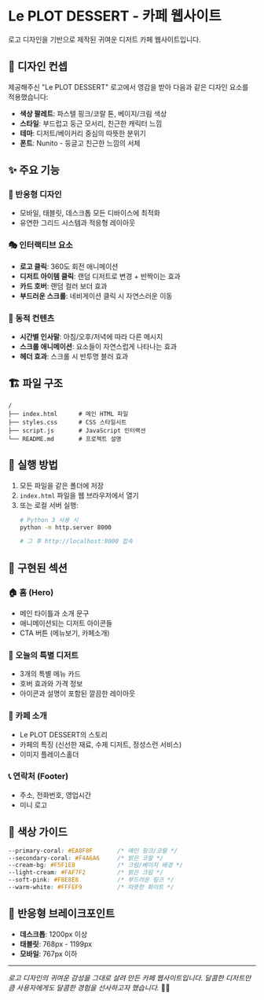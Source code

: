 # Le PLOT DESSERT - 카페 웹사이트

로고 디자인을 기반으로 제작된 귀여운 디저트 카페 웹사이트입니다.

## 🎨 디자인 컨셉

제공해주신 "Le PLOT DESSERT" 로고에서 영감을 받아 다음과 같은 디자인 요소를 적용했습니다:

- **색상 팔레트**: 파스텔 핑크/코랄 톤, 베이지/크림 색상
- **스타일**: 부드럽고 둥근 모서리, 친근한 캐릭터 느낌
- **테마**: 디저트/베이커리 중심의 따뜻한 분위기
- **폰트**: Nunito - 둥글고 친근한 느낌의 서체

## ✨ 주요 기능

### 📱 반응형 디자인
- 모바일, 태블릿, 데스크톱 모든 디바이스에 최적화
- 유연한 그리드 시스템과 적응형 레이아웃

### 🎭 인터랙티브 요소
- **로고 클릭**: 360도 회전 애니메이션
- **디저트 아이템 클릭**: 랜덤 디저트로 변경 + 반짝이는 효과
- **카드 호버**: 랜덤 컬러 보더 효과
- **부드러운 스크롤**: 네비게이션 클릭 시 자연스러운 이동

### 🌙 동적 컨텐츠
- **시간별 인사말**: 아침/오후/저녁에 따라 다른 메시지
- **스크롤 애니메이션**: 요소들이 자연스럽게 나타나는 효과
- **헤더 효과**: 스크롤 시 반투명 블러 효과

## 🏗️ 파일 구조

```
/
├── index.html      # 메인 HTML 파일
├── styles.css      # CSS 스타일시트
├── script.js       # JavaScript 인터랙션
└── README.md       # 프로젝트 설명
```

## 🚀 실행 방법

1. 모든 파일을 같은 폴더에 저장
2. `index.html` 파일을 웹 브라우저에서 열기
3. 또는 로컬 서버 실행:
   ```bash
   # Python 3 사용 시
   python -m http.server 8000
   
   # 그 후 http://localhost:8000 접속
   ```

## 🎯 구현된 섹션

### 🏠 홈 (Hero)
- 메인 타이틀과 소개 문구
- 애니메이션되는 디저트 아이콘들
- CTA 버튼 (메뉴보기, 카페소개)

### 🧁 오늘의 특별 디저트
- 3개의 특별 메뉴 카드
- 호버 효과와 가격 정보
- 아이콘과 설명이 포함된 깔끔한 레이아웃

### 📖 카페 소개
- Le PLOT DESSERT의 스토리
- 카페의 특징 (신선한 재료, 수제 디저트, 정성스런 서비스)
- 이미지 플레이스홀더

### 📞 연락처 (Footer)
- 주소, 전화번호, 영업시간
- 미니 로고

## 🎨 색상 가이드

```css
--primary-coral: #EA8F8F       /* 메인 핑크/코랄 */
--secondary-coral: #F4A6A6     /* 밝은 코랄 */
--cream-bg: #F5F1E8            /* 크림/베이지 배경 */
--light-cream: #FAF7F2         /* 밝은 크림 */
--soft-pink: #F8E8E8           /* 부드러운 핑크 */
--warm-white: #FFFEF9          /* 따뜻한 화이트 */
```

## 📱 반응형 브레이크포인트

- **데스크톱**: 1200px 이상
- **태블릿**: 768px - 1199px  
- **모바일**: 767px 이하

---

*로고 디자인의 귀여운 감성을 그대로 살려 만든 카페 웹사이트입니다. 달콤한 디저트만큼 사용자에게도 달콤한 경험을 선사하고자 했습니다.* 🧁✨